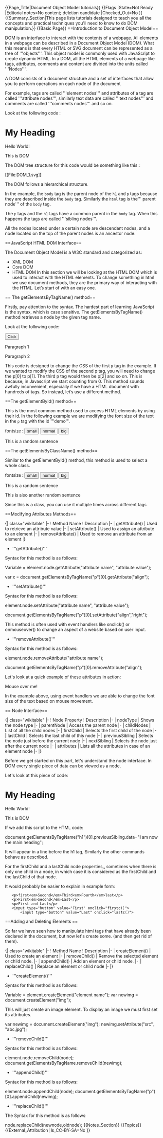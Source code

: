 {{Page_Title|Document Object Model tutorials}}
{{Flags
|State=Not Ready
|Editorial notes=No content; deletion candidate
|Checked_Out=No
}}
{{Summary_Section|This page lists tutorials designed to teach you all the concepts and practical techniques you'll need to know to do DOM manipulation.}}
{{Basic Page}}
==Introduction to Document Object Model==

DOM is an interface to interact with the contents of a webpage. All elements in a webpage can be described in a Document Object Model (DOM). What this means is that every HTML or SVG document can be represented as a tree of '''objects'''.  This object model is commonly used with JavaScript to create dynamic HTML.  In a DOM, all the HTML elements of a webpage like tags, attributes, comments and content are divided into the units called '''Nodes'''.

A DOM consists of a document structure and a set of interfaces that allow you to perform operations on each node of the document

For example, tags are called '''element nodes''' and attributes of a tag are called '''attribute nodes''', similarly text data are called '''text nodes''' and comments are called '''comments nodes''' and so on.



Look at the following code :

<syntaxhighlight lang="html5">
<html>
<head>
          <title>DOM</title>
</head>
<body>
         <h1>My Heading</h1>
          <p>Hello World!</p>
          <p>This is DOM</p>
</body>
</html>
</syntaxhighlight>

The DOM tree structure for this code would be something like this :

[[File:DOM_1.svg]]


The DOM follows a hierarchical structure.

In the example, the <code>body</code> tag is the parent node of the <code>h1</code> and <code>p</code> tags because they are described inside the <code>body</code> tag. Similarly the <code>html</code> tag is the''' parent node''' of the <code>body</code> tag.

The <code>p</code> tags and the <code>h1</code> tags have a common parent in the <code>body</code> tag. When this happens the tags are called '''sibling nodes'''.

All the nodes located under a certain node are descendant nodes, and a node located
on the top of the parent nodes is an ancestor node.

==JavaScript HTML DOM Interface==
 
The Document Object Model is a W3C standard and categorized as:

* XML DOM
* Core DOM 
* HTML DOM
In this section we will be looking at the HTML DOM which is used to interact with the HTML elements.
To change something in html we use document methods, they are the primary way of interacting with the HTML. Let’s start of with an easy one. 

== The getElementsByTagName() method==

Firstly, pay attention to the syntax. The hardest part of learning JavaScript is the syntax, which is case sensitive. The getElementsByTagName() method retrieves a node by the given tag name.

Look at the following code: 

<syntaxhighlight lang="html5">
<html>
<head>
<title>Specify CSS style</title>

  <script type="text/javascript">
    function changeSize(){
    document.getElementsByTagName("p")[0].style.fontSize = "140%"; 
    document.getElementsByTagName("p")[1].style.fontSize = "160%";
   }
  </script>
 </head>

 <body>
   <input type="button" value="Click" onclick="changeSize();">
  <p>Paragraph 1</p>
  <p>Paragraph 2</p>

</body>
 </html>

</syntaxhighlight>

This code is designed to change the CSS of the first <code>p</code> tag in the example. If we wanted to modify the CSS of the second p tag, you will need to change the p[0] to p[1]. The third p tag would then be p[2] and so on. This is because, in Javascript we start counting from 0.  This method sounds awfully inconvenient, especially if we have a HTML document with hundreds of tags.  So instead, let’s use a different method.

==The getElementById() method==

This is the most common method used to access HTML elements by using their id. In the following example we are modifying the font size of the text in the <code>p</code> tag with the id '''demo'''.


<syntaxhighlight lang="html5">
<html>
<head>
<title>Using getElementById Method</title>
  <script type="text/javascript">
   function changeSize(size){
    document.getElementById("demo").style.fontSize = size;
   </script>
</head>
 <body>

   <p>fontsize :
   <input type="button" value="small" onclick="changeSize('60%');">
   <input type="button" value="normal" onclick="changeSize('100%');">
   <input type="button" value="big" onclick="changeSize('140%');">
   </p>
 
   <p id="demo">This is a random sentence</p>

 </body>
 </html>


</syntaxhighlight>


==The getElementsByClassName() method==

Similar to the getElementById() method, this method is used to select a whole class.

<syntaxhighlight lang="html5">
<html>
<head>
<title>Using the getElementsByClassName method</title>
  <script type="text/javascript">
    function changeSize(size){
    document.getElementsByClassName("demo").style.fontSize = size;
  </script>
</head>

 <body>

   <p>fontsize :
   <input type="button" value="small" onclick="changeSize('60%');">
   <input type="button" value="normal" onclick="changeSize('100%');">
   <input type="button" value="big" onclick="changeSize('140%');">
   </p>
 
   <p class="demo">This is a random sentence</p>
   <p class="demo">This is also another random sentence</p>
   <div class="demo">Since this is a class, you can use it multiple times across different tags</div>

 </body>
 </html>
</syntaxhighlight>

==Modifying Attributes Methods==

{| class="wikitable"
|-
! Method Name
! Description
|-
| getAttribute()
| Used to retrieve an attribute value
|-
| setAttribute()
| Used to assign an attribute to an element
|- 
| removeAttribute()
| Used to remove an attribute from an element
|}

* '''getAttribute()'''

Syntax for this method is as follows:

<syntaxhighlight lang="javascript">

Variable = element.node.getAttribute("attribute name", "attribute value");
</syntaxhighlight>

<syntaxhighlight lang="javascript">

var x = document.getElementsByTagName("p")[0].getAttribute("align");
</syntaxhighlight>

* '''setAttribute()'''

Syntax for this method is as follows:

<syntaxhighlight lang="javascript">

element.node.setAttribute("attribute name", "attribute value");
</syntaxhighlight>

<syntaxhighlight lang="javascript">

document.getElementsByTagName("p")[0].setAttribute("align","right");
</syntaxhighlight>

This method is often used with event handlers like onclick() or onmouseover() to change an aspect of a website based on user input.

* '''removeAttribute()'''

Syntax for this method is as follows:

<syntaxhighlight lang="javascript">

element.node.removeAttribute("attribute name");
</syntaxhighlight>

<syntaxhighlight lang="javascript">

document.getElementsByTagName("p")[0].removeAttribute("align");
</syntaxhighlight>

Let's look at a quick example of these attributes in action:

<syntaxhighlight lang="html5">
<html>
<head> 
  <title>Setting and removing attributes</title>

  <script type="text/javascript">
   function onmousefont(){
    document.getElementsByTagName("font")[0].setAttribute("size","7"); 
   }
   function offmousefont(){
    document.getElementsByTagName("font")[0].removeAttribute("size");
   }
</script>

</head>
<body>
   <font onmouseover="onmousefont();" onmouseout="offmousefont();">Mouse over me! </font>
</body>
</html>

</syntaxhighlight>

In the example above, using event handlers we are able to change the font size of the text based on mouse movement.

== Node Interface==

{| class="wikitable"
|-
! Node Property
! Description
|-
| nodeType
| Shows the node type
|-
| parentNode
| Access the parent node
|- 
| childNodes
| List of all the child nodes
|- 
| firstChild
| Selects the first child of the node
|- 
| lastChild
| Selects the last child of this node
|- 
| previousSibling
| Selects the node just before the current node
|- 
| nextSibling
| Selects the node just after the current node
|- 
| attributes
| Lists all the attributes in case of an element node
|- 
|}

Before we get started on this part, let's understand the node interface. In DOM every single piece of data can be viewed as a node. 

Let's look at this piece of code: 

<syntaxhighlight lang="html5">
<html>
<head>
          <title>DOM</title>
</head>
<body>
         <h1>My Heading</h1>
          <p>Hello World!</p>
          <p>This is DOM</p>
</body>
</html>
</syntaxhighlight>

If we add this script to the HTML code: 

<syntaxhighlight lang="javascript">
document.getElementsByTagName("h1")[0].previousSibling.data="I am now the main heading";
</syntaxhighlight>

It will appear in a line before the h1 tag, Similarly the other commands behave as described. 

For the firstChild and a lastChild node properties,, sometimes when there is only one child in a node, in which case it is considered as the firstChild and the lastChild of that node.

It would probably be easier to explain in example form:
<syntaxhighlight lang="html5">
<html>
<head>
<title>First Child, Last Chold</title>
</head>

<script type="text/javascript">
function firstc(){
document.getElementsByTagName("p")[0].firstChild.data="Pie";
document.getElementsByTagName("p")[1].firstChild.data="Pie";
document.getElementsByTagName("p")[2].firstChild.data="Pie";

}

function lastc(){
document.getElementsByTagName("p")[0].lastChild.data="cake";
document.getElementsByTagName("p")[1].lastChild.data="cake";
document.getElementsByTagName("p")[2].lastChild.data="cake";

}
</script>

<body>
       
       <p>first<em>Second</em>Third<em>Fourth</em>last</p>
       <p>First<em>Second</em>Last</p>
       <p>First and Last</p> 
	   <input type="button" value="First" onclick="firstc()">
           <input type="button" value="Last" onclick="lastc()">
       
</body>
</html>
</syntaxhighlight>

==Adding and Deleting Elements ==

So far we have seen how to manipulate html tags that have already been declared in the document, but now let's create some. (and then get rid of them).

{| class="wikitable"
|-
! Method Name
! Description
|-
| createElement()
| Used to create an element
|-
| removeChild()
| Remove the selected element or child node.
|- 
| appendChild()
| Add an element or child node.
|- 
| replaceChild()
| Replace an element or child node
|- 
|}

* '''createElement()'''

Syntax for this method is as follows:

<syntaxhighlight lang ="javascript">
Variable = element.createElement("element name");
</syntaxhighlight>

<syntaxhighlight lang ="javascript">
var newimg = document.createElement("img");
</syntaxhighlight>

This will just create an image element. To display an image we must first set its attributes.

<syntaxhighlight lang ="javascript">
var newimg = document.createElement("img");
newimg.setAttribute("src", "abc.jpg");
</syntaxhighlight>

* '''removeChild()'''

Syntax for this method is as follows:

<syntaxhighlight lang="javascript">
element.node.removeChild(node);
</syntaxhighlight>

<syntaxhighlight lang ="javascript">
document.getElementsByTagName.removeChild(newimg);
</syntaxhighlight>

* '''appendChild()'''

Syntax for this method is as follows: 

<syntaxhighlight lang ="javascript">
element.node.appendChild(node);
</syntaxhighlight>

<syntaxhighlight lang ="javascript">
document.getElementsByTagName("p")[0].appendChild(newimg);
</syntaxhighlight>

* '''replaceChild()'''

The Syntax for this method is as follows: 

<syntaxhighlight lang ="javascript">
node.replaceChild(newnode,oldnode);
</syntaxhighlight>
{{Notes_Section}}
{{Topics}}
{{External_Attribution
|Is_CC-BY-SA=No
}}